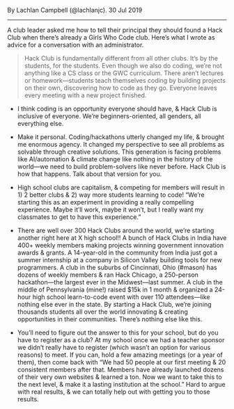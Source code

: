 <p ></p>

By Lachlan Campbell (@lachlanjc). 30 Jul 2019

* * *

A club leader asked me how to tell their principal they should found a Hack Club when there’s already a Girls Who Code club. Here’s what I wrote as advice for a conversation with an administrator.

> Hack Club is fundamentally different from all other clubs. It’s by the students, for the students. Even though we also do coding, we’re not anything like a CS class or the GWC curriculum. There aren’t lectures or homework—students teach themselves coding by building projects on their own, discovering how to code as they go. Everyone leaves every meeting with a new project finished.

*   I think coding is an opportunity everyone should have, & Hack Club is inclusive of everyone. We’re beginners-oriented, all genders, all everything else.
    
*   Make it personal. Coding/hackathons utterly changed my life, & brought me enormous agency. It changed my perspective to see all problems as solvable through creative solutions. This generation is facing problems like AI/automation & climate change like nothing in the history of the world—we need to build problem-solvers like never before. Hack Club is how that happens. Talk about that version for you.
    
*   High school clubs are capitalism, & competing for members will result in 1) 2 better clubs & 2) way more students learning to code! “We’re starting this as an experiment in providing a really compelling experience. Maybe it’ll work, maybe it won’t, but I really want my classmates to get to have this experience.”
    
*   There are well over 300 Hack Clubs around the world, we’re starting another right here at X high school!! A bunch of Hack Clubs in India have 400+ weekly members making projects winning government innovation awards & grants. A 14-year-old in the community from India just got a summer internship at a company in Silicon Valley building tools for new programmers. A club in the suburbs of Cincinnati, Ohio (#mason) has dozens of weekly members & ran Hack Chicago, a 250-person hackathon—the largest ever in the Midwest—last summer. A club in the middle of Pennsylvania (mine!) raised $15k in 1 month & organized a 24-hour high school learn-to-code event with over 110 attendees—like nothing else ever in the state. By starting a Hack Club, we’re joining thousands students all over the world innovating & creating opportunities in their communities. There’s nothing else like this.
    
*   You’ll need to figure out the answer to this for your school, but do you have to register as a club? At my school once we had a teacher sponsor we didn’t really have to register (which wasn’t an option for various reasons) to meet. If you can, hold a few amazing meetings (or a year of them), then come back with “We had 50 people at our first meeting & 20 consistent members after that. Members have already launched dozens of their very own websites & learned a ton. Now we want to take this to the next level, & make it a lasting institution at the school.” Hard to argue with real results, & we can totally help out with getting you to those results.